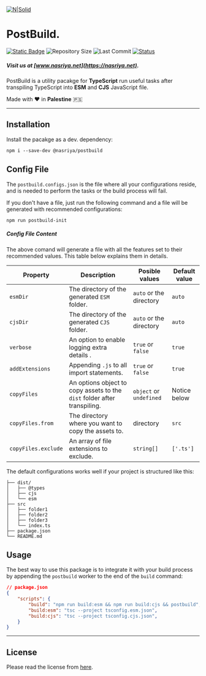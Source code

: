 [![N|Solid](https://static.wixstatic.com/media/72ffe6_da8d2142d49c42b29c96ba80c8a91a6c~mv2.png)](https://nasriya.net)
# PostBuild.
[![Static Badge](https://img.shields.io/badge/license-Free_(Restricted)-blue)](https://github.com/nasriyasoftware/PostBuild?tab=License-1-ov-file) ![Repository Size](https://img.shields.io/github/repo-size/nasriyasoftware/PostBuild.svg) ![Last Commit](https://img.shields.io/github/last-commit/nasriyasoftware/PostBuild.svg) [![Status](https://img.shields.io/badge/Status-Stable-green.svg)](link-to-your-status-page)
##### Visit us at [www.nasriya.net](https://nasriya.net).

PostBuild is a utility pacakge for **TypeScript** run useful tasks after transpiling TypeScript into **ESM** and **CJS** JavaScript file.

Made with ❤️ in **Palestine** 🇵🇸
___
## Installation
Install the pacakge as a dev. dependency:
```shell
npm i --save-dev @nasriya/postbuild
```

## Config File
The `postbuild.configs.json` is the file where all your configurations reside, and is needed to perform the tasks or the build process will fail.

If you don't have a file, just run the following command and a file will be generated with recommended configurations:

```shell
npm run postbuild-init
```

##### Config File Content
The above comand will generate a file with all the features set to their recommended values. This table below explains them in details.

| Property            | Description                                                              | Posible values          | Default value |
| ------------------- | ------------------------------------------------------------------------ | ----------------------- | ------------- |
| `esmDir`            | The directory of the generated `ESM` folder.                             | `auto` or the directory | `auto`        |
| `cjsDir`            | The directory of the generated `CJS` folder.                             | `auto` or the directory | `auto`        |
| `verbose`           | An option to enable logging extra details .                              | `true` or `false`       | `true`        |
| `addExtensions`     | Appending `.js` to all import statements.                                | `true` or `false`       | `true`        |
| `copyFiles`         | An options object to copy assets to the `dist` folder after transpiling. | `object` or `undefined` | Notice below  |
| `copyFiles.from`    | The directory where you want to copy the assets to.                      | directory               | `src`         |
| `copyFiles.exclude` | An array of file extensions to exclude.                                  | `string[]`              | `['.ts']`     |

The default configurations works well if your project is structured like this:
```
├── dist/
│   ├── @types
│   ├── cjs
│   └── esm
├── src
│   ├── folder1
│   ├── folder2
│   ├── folder3
│   └── index.ts
├── package.json
└── README.md
```


## Usage
The best way to use this package is to integrate it with your build process by appending the `postbuild` worker to the end of the `build` command:

```json
// package.json
{
    "scripts": {
        "build": "npm run build:esm && npm run build:cjs && postbuild",
        "build:esm": "tsc --project tsconfig.esm.json",
        "build:cjs": "tsc --project tsconfig.cjs.json",        
    }
}
```
___
## License
Please read the license from [here](https://github.com/nasriyasoftware/PostBuild?tab=License-1-ov-file).